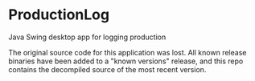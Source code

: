 # ProductionLog
Java Swing desktop app for logging production

The original source code for this application was lost. All known release binaries have been added to a "known versions" release, and this repo contains the decompiled source of the most recent version.

